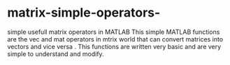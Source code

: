 # matrix-simple-operators-
simple usefull matrix operators in MATLAB
This simple MATLAB functions are the vec and mat operators in mtrix world that can convert matrices into vectors and vice versa .
This functions are written very basic and are very simple to understand and modify.
